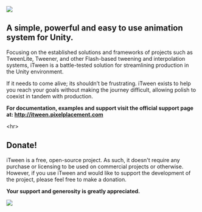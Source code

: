 [![](http://itween.pixelplacement.com/images/iTweenLogo.png)](http://itween.pixelplacement.com)

## A simple, powerful and easy to use animation system for Unity. ##

Focusing on the established solutions and frameworks of projects such as TweenLite, Tweener, and other Flash-based tweening and interpolation systems, iTween is a battle-tested solution for streamlining production in the Unity environment.

If it needs to come alive; its shouldn’t be frustrating.  iTween exists to help you reach your goals without making the journey difficult, allowing polish to coexist in tandem with production.

**For documentation, examples and support visit the official support page at: http://itween.pixelplacement.com**



&lt;hr&gt;


## Donate! ##
iTween is a free, open-source project. As such, it doesn't require any purchase or licensing to be used on commercial projects or otherwise. However, if you use iTween and would like to support the development of the project, please feel free to make a donation.

**Your support and generosity is greatly appreciated.**

<p><a href='https://www.paypal.com/cgi-bin/webscr?cmd=_donations&business=TFKW4NWSARHDY&lc=US&item_name=iTween%20Development&currency_code=USD&bn=PP%2dDonationsBF%3abtn_donateCC_LG%2egif%3aNonHosted'><img src='https://www.paypal.com/en_US/i/btn/btn_donateCC_LG.gif' /></a></p>